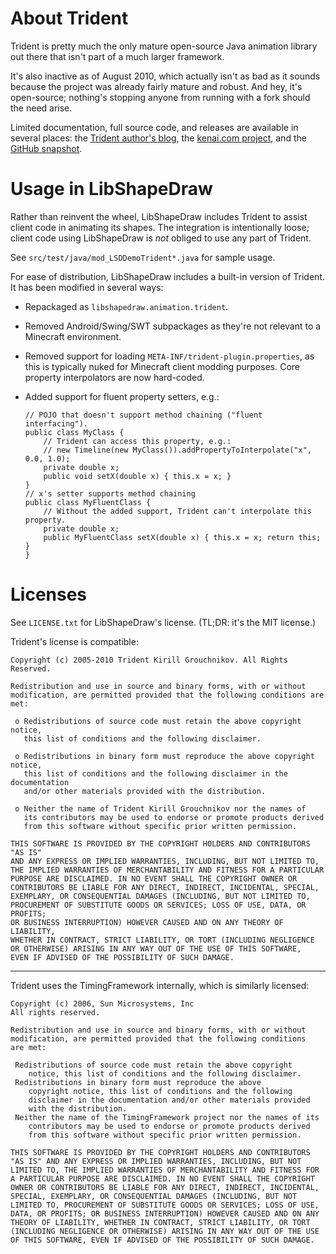 # About Trident

Trident is pretty much the only mature open-source Java animation library out
there that isn't part of a much larger framework.

It's also inactive as of August 2010, which actually isn't as bad as it sounds
because the project was already fairly mature and robust. And hey, it's
open-source; nothing's stopping anyone from running with a fork should the need
arise.

Limited documentation, full source code, and releases are available in several
places: the [Trident author's blog](http://www.pushing-pixels.org/category/trident),
the [kenai.com project](http://kenai.com/projects/trident/pages/Home), and
the [GitHub snapshot](https://github.com/kirillcool/trident).

# Usage in LibShapeDraw

Rather than reinvent the wheel, LibShapeDraw includes Trident to assist client
code in animating its shapes. The integration is intentionally loose; client
code using LibShapeDraw is *not* obliged to use any part of Trident.

See `src/test/java/mod_LSDDemoTrident*.java` for sample usage.

For ease of distribution, LibShapeDraw includes a built-in version of Trident.
It has been modified in several ways:

 +  Repackaged as `libshapedraw.animation.trident`.

 +  Removed Android/Swing/SWT subpackages as they're not relevant to a Minecraft
    environment.

 +  Removed support for loading `META-INF/trident-plugin.properties`, as this is
    typically nuked for Minecraft client modding purposes. Core property
    interpolators are now hard-coded.

 +  Added support for fluent property setters, e.g.:

        // POJO that doesn't support method chaining ("fluent interfacing").
        public class MyClass {
            // Trident can access this property, e.g.:
            // new Timeline(new MyClass()).addPropertyToInterpolate("x", 0.0, 1.0);
            private double x;
            public void setX(double x) { this.x = x; }
        }
        // x's setter supports method chaining
        public class MyFluentClass {
            // Without the added support, Trident can't interpolate this property.
            private double x;
            public MyFluentClass setX(double x) { this.x = x; return this; }
        }

# Licenses

See `LICENSE.txt` for LibShapeDraw's license. (TL;DR: it's the MIT license.)

Trident's license is compatible:

    Copyright (c) 2005-2010 Trident Kirill Grouchnikov. All Rights Reserved.
    
    Redistribution and use in source and binary forms, with or without 
    modification, are permitted provided that the following conditions are met:
    
     o Redistributions of source code must retain the above copyright notice, 
       this list of conditions and the following disclaimer. 
        
     o Redistributions in binary form must reproduce the above copyright notice, 
       this list of conditions and the following disclaimer in the documentation 
       and/or other materials provided with the distribution. 
        
     o Neither the name of Trident Kirill Grouchnikov nor the names of 
       its contributors may be used to endorse or promote products derived 
       from this software without specific prior written permission. 
        
    THIS SOFTWARE IS PROVIDED BY THE COPYRIGHT HOLDERS AND CONTRIBUTORS "AS IS" 
    AND ANY EXPRESS OR IMPLIED WARRANTIES, INCLUDING, BUT NOT LIMITED TO, 
    THE IMPLIED WARRANTIES OF MERCHANTABILITY AND FITNESS FOR A PARTICULAR 
    PURPOSE ARE DISCLAIMED. IN NO EVENT SHALL THE COPYRIGHT OWNER OR 
    CONTRIBUTORS BE LIABLE FOR ANY DIRECT, INDIRECT, INCIDENTAL, SPECIAL, 
    EXEMPLARY, OR CONSEQUENTIAL DAMAGES (INCLUDING, BUT NOT LIMITED TO, 
    PROCUREMENT OF SUBSTITUTE GOODS OR SERVICES; LOSS OF USE, DATA, OR PROFITS; 
    OR BUSINESS INTERRUPTION) HOWEVER CAUSED AND ON ANY THEORY OF LIABILITY, 
    WHETHER IN CONTRACT, STRICT LIABILITY, OR TORT (INCLUDING NEGLIGENCE 
    OR OTHERWISE) ARISING IN ANY WAY OUT OF THE USE OF THIS SOFTWARE, 
    EVEN IF ADVISED OF THE POSSIBILITY OF SUCH DAMAGE.

----
Trident uses the TimingFramework internally, which is similarly licensed:

    Copyright (c) 2006, Sun Microsystems, Inc
    All rights reserved.
    
    Redistribution and use in source and binary forms, with or without
    modification, are permitted provided that the following conditions
    are met:
    
     Redistributions of source code must retain the above copyright
        notice, this list of conditions and the following disclaimer.
     Redistributions in binary form must reproduce the above
        copyright notice, this list of conditions and the following 
        disclaimer in the documentation and/or other materials provided 
        with the distribution.
     Neither the name of the TimingFramework project nor the names of its
        contributors may be used to endorse or promote products derived 
        from this software without specific prior written permission.
    
    THIS SOFTWARE IS PROVIDED BY THE COPYRIGHT HOLDERS AND CONTRIBUTORS
    "AS IS" AND ANY EXPRESS OR IMPLIED WARRANTIES, INCLUDING, BUT NOT
    LIMITED TO, THE IMPLIED WARRANTIES OF MERCHANTABILITY AND FITNESS FOR
    A PARTICULAR PURPOSE ARE DISCLAIMED. IN NO EVENT SHALL THE COPYRIGHT
    OWNER OR CONTRIBUTORS BE LIABLE FOR ANY DIRECT, INDIRECT, INCIDENTAL,
    SPECIAL, EXEMPLARY, OR CONSEQUENTIAL DAMAGES (INCLUDING, BUT NOT
    LIMITED TO, PROCUREMENT OF SUBSTITUTE GOODS OR SERVICES; LOSS OF USE,
    DATA, OR PROFITS; OR BUSINESS INTERRUPTION) HOWEVER CAUSED AND ON ANY
    THEORY OF LIABILITY, WHETHER IN CONTRACT, STRICT LIABILITY, OR TORT
    (INCLUDING NEGLIGENCE OR OTHERWISE) ARISING IN ANY WAY OUT OF THE USE
    OF THIS SOFTWARE, EVEN IF ADVISED OF THE POSSIBILITY OF SUCH DAMAGE.
